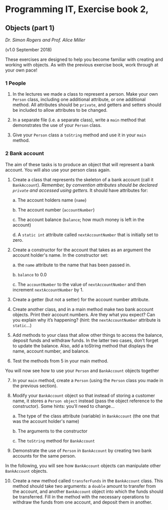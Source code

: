 # Programming IT, Exercise book 2,

## Objects (part 1)

_Dr. Simon Rogers and Prof. Alice Miller_

(v1.0 September 2018)

These exercises are designed to help you become familiar with creating and working with objects. As with the previous exercise book, work through at your own pace!


### 1 People

1. In the lectures we made a class to represent a person. Make your own `Person` class, including one additional attribute, or one additional method. All attributes should be `private`, and getters and setters should be included to allow attributes to be changed.

2. In a separate file (i.e. a separate class), write a `main` method that demonstrates the use of your `Person` class.

3. Give your `Person` class a `toString` method and use it in your `main` method.


### 2 Bank account

The aim of these tasks is to produce an object that will represent a bank account. You will also use your person class again.

1. Create a class that represents the skeleton of a bank account (call it `BankAccount`). _Remember, by convention attributes should be declared `private` and accessed using getters._ It should have attributes for:

    a. The account holders name (`name`)
    
    b. The account number (`accountNumber`)
    
    c. The account balance (`balance`; how much money is left in the account)
    
    d. A `static int` attribute called `nextAccountNumber` that is initially set to zero.
  
2. Create a constructor for the account that takes as an argument the account holder's name. In the constructor set:

    a. the `name` attribute to the name that has been passed in.
    
    b. `balance` to 0.0
    
    c. The `accountNumber` to the value of `nextAccountNumber` and then increment `nextAccountNumber` by 1.
 
3. Create a getter (but not a setter) for the account number attribute.

4. Create another class, and in a main method make two bank account objects. Print their account numbers. Are they what you expect? Can you explain why it’s happening? (hint: the `nextAccountNumber` attribute is `static`...)

5. Add methods to your class that allow other things to access the balance, deposit funds and withdraw funds. In the latter two cases, don’t forget to update the balance. Also, add a toString method that displays the name, account number, and balance.

6. Test the methods from 5 in your main method.


You will now see how to use your `Person` and `BankAccount` objects together

7. In your `main` method, create a `Person` (using the `Person` class you made in the previous section).

8. Modify your `BankAccount` object so that instead of storing a customer name, it stores a `Person object` instead (pass the object reference to the constructor). Some hints: you’ll need to change...

    a. The type of the class attribute (variable) in `BankAccount` (the one that was the account holder's name)
  
    b. The arguments to the constructor
  
    c. The `toString` method for `BankAccount`
  
9. Demonstrate the use of `Person` in `BankAccount` by creating two bank accounts for the same person.


In the following, you will see how `BankAccount` objects can manipulate other `BankAccount` objects.

10. Create a new method called `transferFunds` in the `BankAccount` class. This method should take two arguments: a `double` amount to transfer from the account, and another `BankAccount` object into which the funds should be transferred. Fill in the method with the necessary operations to withdraw the funds from one account, and deposit them in another.
